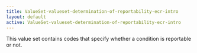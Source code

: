 ```yaml
---
title: ValueSet-valueset-determination-of-reportability-ecr-intro
layout: default
active: ValueSet-valueset-determination-of-reportability-ecr-intro
---
```


This value set contains codes that specify whether a condition is reportable or not.